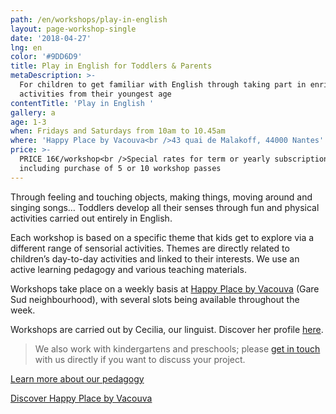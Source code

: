 ```yaml
---
path: /en/workshops/play-in-english
layout: page-workshop-single
date: '2018-04-27'
lng: en
color: '#9DD6D9'
title: Play in English for Toddlers & Parents
metaDescription: >-
  For children to get familiar with English through taking part in enriching
  activities from their youngest age
contentTitle: 'Play in English '
gallery: a
age: 1-3
when: Fridays and Saturdays from 10am to 10.45am
where: 'Happy Place by Vacouva<br />43 quai de Malakoff, 44000 Nantes'
price: >-
  PRICE 16€/workshop<br />Special rates for term or yearly subscriptions,
  including purchase of 5 or 10 workshop passes
---
```

Through feeling and touching objects, making things, moving around and singing songs… Toddlers develop all their senses through fun and physical activities carried out entirely in English.

Each workshop is based on a specific theme that kids get to explore via a different range of sensorial activities. Themes are directly related to children’s day-to-day activities and linked to their interests. We use an active learning pedagogy and various teaching materials.

Workshops take place on a weekly basis at [Happy Place by Vacouva](https://www.google.fr/maps/place/Vacouva/@47.2146419,-1.5433538,17z/data=!3m1!4b1!4m5!3m4!1s0x4805eeb8399276c5:0xe54ac076a5ce2080!8m2!3d47.2146419!4d-1.5411651) (Gare Sud neighbourhood), with several slots being available throughout the week.

Workshops are carried out by Cecilia, our linguist. Discover her profile [here](/en/team). 

> We also work with kindergartens and preschools; please [get in touch](/en/contact-us) with us directly if you want to discuss your project.

[Learn more about our pedagogy](/en/pedagogy)

[Discover Happy Place by Vacouva](/en/workshops#vacouva)
